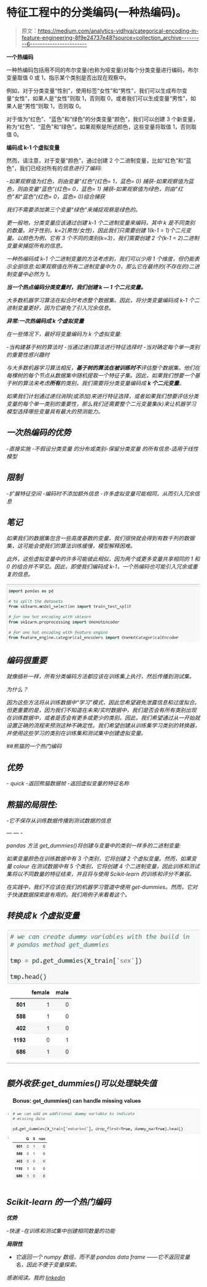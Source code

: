 # 特征工程中的分类编码(一种热编码)。

> 原文：<https://medium.com/analytics-vidhya/categorical-encoding-in-feature-engineering-8f9e24737e48?source=collection_archive---------6----------------------->

**一个热编码**

一种热编码包括用不同的布尔变量(也称为哑变量)对每个分类变量进行编码，布尔变量取值 0 或 1，指示某个类别是否出现在观察中。

例如，对于分类变量“性别”，使用标签“女性”和“男性”，我们可以生成布尔变量“女性”，如果人是“女性”则取 1，否则取 0，或者我们可以生成变量“男性”，如果人是“男性”则取 1，否则取 0。

对于值为“红色”、“蓝色”和“绿色”的分类变量“颜色”，我们可以创建 3 个新变量，称为“红色”、“蓝色”和“绿色”。如果观察是所述颜色，这些变量将取值 1，否则取值 0。

**编码成 k-1 个虚拟变量**

然而，请注意，对于变量“颜色”，通过创建 2 个二进制变量，比如“红色”和“蓝色”，我们已经对所有的*信息进行了编码:*

*-如果观察值为红色，则由变量“红色”(红色= 1，蓝色= 0)
捕获-如果观察值为蓝色，则由变量“蓝色”(红色= 0，蓝色= 1)
捕获-如果观察值为绿色，则由“红色”和“蓝色”(红色= 0，蓝色= 0)组合捕获*

*我们不需要添加第三个变量“绿色”来捕捉观察是绿色的。*

*更一般地，分类变量应该通过创建 k-1 个二进制变量来编码，其中 k 是不同类别的数量。对于性别，k=2(男性/女性)，因此我们只需要创建 1(k-1 = 1)个二元变量。以颜色为例，它有 3 个不同的类别(k=3)，我们需要创建 2 个(k-1 = 2)二进制变量来捕捉所有的信息。*

*一种热编码成 k-1 个二进制变量的方法考虑到，我们可以少用 1 个维度，但仍能表示全部信息:如果观察值在所有二进制变量中为 0，那么它在最终的(不存在的)二进制变量中必然为 1。*

***当一个热点编码分类变量时，我们创建 k — 1 个二元变量。***

*大多数机器学习算法在拟合时考虑整个数据集。因此，将分类变量编码成 k-1 个二进制变量更好，因为它避免了引入冗余信息。*

***异常:一次热编码成 k 个虚拟变量***

*在一些情况下，最好将变量编码为 k 个虚拟变量:*

*-当构建基于树的算法时
-当通过递归算法进行特征选择时
-当对确定每个单一类别的重要性感兴趣时*

*与大多数机器学习算法相反，**基于树的算法在被训练时不**评估整个数据集。他们在每棵树的每个节点从数据集中随机提取一个特征子集。因此，如果我们想要一个基于树的算法来考虑**所有**的类别，我们需要将分类变量编码成 **k 个二元变量**。*

*如果我们计划通过递归消除(或添加)来进行特征选择，或者如果我们想要评估分类变量的每个单一类别的重要性，那么我们还需要整个二元变量集(k)来让机器学习模型选择哪些变量具有最大的预测能力。*

## ***一次热编码的优势***

*-直接实施
-不假设分类变量
的分布或类别-保留分类变量
的所有信息-适用于线性模型*

## *限制*

*-扩展特征空间
-编码时不添加额外信息
-许多虚拟变量可能相同，从而引入冗余信息*

## *笔记*

*如果我们的数据集包含一些高度基数的变量，我们很快就会得到有数千列的数据集，这可能会使我们的算法训练缓慢，模型解释困难。*

*此外，这些虚拟变量中的许多可能彼此相似，因为两个或更多变量共享相同的 1 和 0 的组合并不罕见。因此，即使我们编码成 k-1，一个热编码也可能引入冗余或重复的信息。*

*![](img/bdacd452956bf09584ff8dd47da5a63d.png)*

## *编码很重要*

*就像插补一样，所有分类编码方法都应该在训练集上执行，然后传播到测试集。*

*为什么？*

*因为这些方法将从训练数据中“学习”模式，因此您希望避免泄露信息和过度拟合。但更重要的是，因为我们不知道在未来/实时数据中，我们是否会有所有类别出现在训练数据中，或者是否会有更多或更少的类别。因此，我们希望通过从一开始就设置正确的流程来预测这种不确定性。我们希望创建从训练集学习类别的转换器，并使用这些学习的类别在训练集和测试集中创建虚拟变量。*

*##熊猫的一个热门编码*

## *优势*

*- quick
-返回熊猫数据帧
-返回虚拟变量的特征名称*

## *熊猫的局限性:*

*-它不保存从训练数据传播到测试数据的信息*

*— — -*

*pandas 方法 get_dummies()将创建与变量中的类别一样多的二进制变量:*

*如果变量颜色在训练数据中有 3 个类别，它将创建 2 个虚拟变量。然而，如果变量 colour 在测试数据中有 5 个类别，它将创建 4 个二进制变量，因此训练和测试集将以不同数量的特征结束，并且将与使用 Scikit-learn 的训练和评分不兼容。*

*在实践中，我们不应该在我们的机器学习管道中使用 get-dummies。然而，它对于快速数据探索是有用的。我们用例子来看看这个。*

## *转换成 k 个虚拟变量*

*![](img/dc492b2ecca8005b96fe8d856356488c.png)*

## *额外收获:get_dummies()可以处理缺失值*

*![](img/38d28f3720999dc6885722942d3dba0f.png)*

## *Scikit-learn 的一个热门编码*

***优势***

*-快速
-在训练和测试集中创建相同数量的功能*

***局限性***

*   *它返回一个 numpy 数组，而不是 pandas data frame
    ——它不返回变量名，因此不便于变量探索。*

*感谢阅读。我的 [linkedin](https://www.linkedin.com/in/ankush-kunwar777/)*